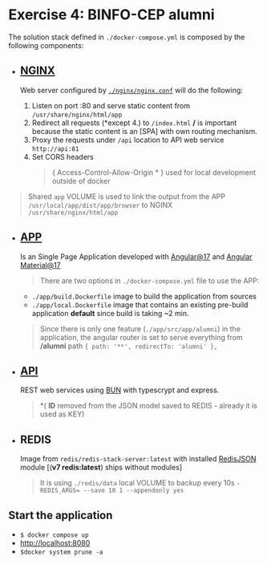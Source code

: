 # Exercise 4: BINFO-CEP alumni

The solution stack defined in `./docker-compose.yml` is composed by the following components:

- ## [NGINX](https://hub.docker.com/_/nginx)

  Web server configured by [`./nginx/nginx.conf`](./nginx/nginx.conf) will do the following:

  1. Listen on port :80 and serve static content from `/usr/share/nginx/html/app`
  2. Redirect all requests (\*except 4.) to `/index.html` **/** is important because the static content is an [SPA] with own routing mechanism.
  3. Proxy the requests under `/api` location to API web service `http://api:81`
  4. Set CORS headers
     > { Access-Control-Allow-Origin \* } used for local development outside of docker

> Shared `app` VOLUME is used to link the output from the APP `/usr/local/app/dist/app/browser` to NGINX `/usr/share/nginx/html/app`

- ## [APP](./app/)

  Is an Single Page Application developed with [Angular@17](https://angular.io/guide/releases) and [Angular Material@17](https://material.angular.io)

  > There are two options in `./docker-compose.yml` file to use the APP:

  - `./app/build.Dockerfile` image to build the application from sources
  - `./app/local.Dockerfile` image that contains an existing pre-build application **default** since build is taking ~2 min.

  > Since there is only one feature (`./app/src/app/alumni`) in the application, the angular router is set to serve everything from **/alumni** path `{ path: '**', redirectTo: 'alumni' },`

- ## [API](./api/)

  REST web services using [BUN](https://bun.sh) with typescrypt and express.

  > \*( **ID** removed from the JSON model saved to REDIS - already it is used as KEY)

- ## REDIS

  Image from `redis/redis-stack-server:latest` with installed [RedisJSON](https://github.com/RedisJSON/RedisJSON) module [(**v7 redis:latest**) ships without modules]

  > It is using `./redis/data` local VOLUME to backup every 10s `- REDIS_ARGS= --save 10 1 --appendonly yes`

## Start the application

- `$ docker compose up`
- [http://localhost:8080](http://localhost:8080)
- `$docker system prune -a`
